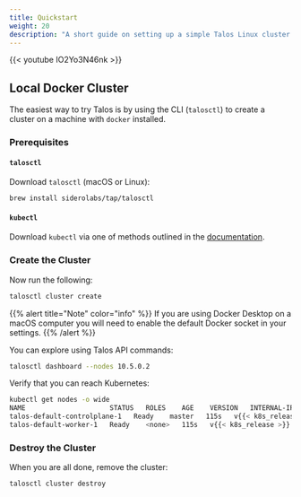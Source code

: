 ```yaml
---
title: Quickstart
weight: 20
description: "A short guide on setting up a simple Talos Linux cluster locally with Docker."
---
```


{{< youtube IO2Yo3N46nk >}}

## Local Docker Cluster

The easiest way to try Talos is by using the CLI (`talosctl`) to create a cluster on a machine with `docker` installed.

### Prerequisites

#### `talosctl`

Download `talosctl` (macOS or Linux):

```bash
brew install siderolabs/tap/talosctl
```

#### `kubectl`

Download `kubectl` via one of methods outlined in the [documentation](https://kubernetes.io/docs/tasks/tools/install-kubectl/).

### Create the Cluster

Now run the following:

```bash
talosctl cluster create
```

{{% alert title="Note" color="info" %}}
If you are using Docker Desktop on a macOS computer you will need to enable the default Docker socket in your settings.
{{% /alert %}}

You can explore using Talos API commands:

```bash
talosctl dashboard --nodes 10.5.0.2
```

Verify that you can reach Kubernetes:

```bash
kubectl get nodes -o wide
NAME                     STATUS   ROLES    AGE    VERSION   INTERNAL-IP   EXTERNAL-IP   OS-IMAGE         KERNEL-VERSION   CONTAINER-RUNTIME
talos-default-controlplane-1   Ready    master   115s   v{{< k8s_release >}}   10.5.0.2      <none>        Talos ({{< release >}})   <host kernel>    containerd://1.5.5
talos-default-worker-1   Ready    <none>   115s   v{{< k8s_release >}}   10.5.0.3      <none>        Talos ({{< release >}})   <host kernel>    containerd://1.5.5
```

### Destroy the Cluster

When you are all done, remove the cluster:

```bash
talosctl cluster destroy
```
